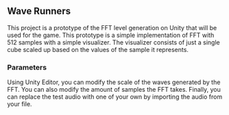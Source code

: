 ## Wave Runners
This project is a prototype of the FFT level generation on  Unity that will be used for the game. This prototype is a simple implementation of FFT with 512 samples with a simple visualizer. The visualizer consists of just a single cube scaled up based on the values of the sample it represents.

### Parameters
Using Unity Editor, you can modify the scale of the waves generated by the FFT. You can also modify the amount of samples the FFT takes. Finally, you can replace the test audio with one of your own by importing the audio from your file.